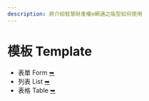 ```yaml
---
description: 將介紹智慧財產權e網通之版型如何使用
---
```


# 模板 Template

* 表單 Form [➥](biao-chan-form.md)
* 列表 List [➥](lie-biao-list.md)
* 表格 Table [➥](xiang-xi-ye-detail.md)

